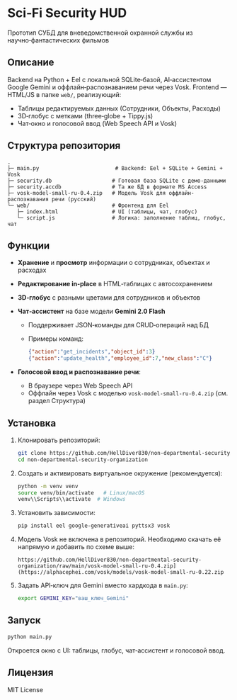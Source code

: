# Sci‑Fi Security HUD

Прототип СУБД для вневедомственной охранной службы из научно‑фантастических фильмов

## Описание

Backend на Python + Eel с локальной SQLite‑базой, AI‑ассистентом Google Gemini и оффлайн‑распознаванием речи через Vosk.
Frontend — HTML/JS в папке `web/`, реализующий:

* Таблицы редактируемых данных (Сотрудники, Объекты, Расходы)
* 3D‑глобус с метками (three‑globe + Tippy.js)
* Чат‑окно и голосовой ввод (Web Speech API и Vosk)

## Структура репозитория

```
.
├─ main.py                        # Backend: Eel + SQLite + Gemini + Vosk
├─ security.db                   # Готовая база SQLite с демо-данными
├─ security.accdb                # Та же БД в формате MS Access
├─ vosk-model-small-ru-0.4.zip   # Модель Vosk для оффлайн-распознавания речи (русский)
└─ web/                          # Фронтенд для Eel
   ├─ index.html                 # UI (таблицы, чат, глобус)
   └─ script.js                  # Логика: заполнение таблиц, глобус, чат
```

## Функции

* **Хранение** и **просмотр** информации о сотрудниках, объектах и расходах
* **Редактирование in‑place** в HTML‑таблицах с автосохранением
* **3D‑глобус** с разными цветами для сотрудников и объектов
* **Чат‑ассистент** на базе модели **Gemini 2.0 Flash**

  * Поддерживает JSON‑команды для CRUD‑операций над БД
  * Примеры команд:

    ```json
    {"action":"get_incidents","object_id":3}
    {"action":"update_health","employee_id":7,"new_class":"C"}
    ```
* **Голосовой ввод и распознавание речи**:

  * В браузере через Web Speech API
  * Оффлайн через Vosk с моделью `vosk-model-small-ru-0.4.zip` (см. раздел Структура)

## Установка

1. Клонировать репозиторий:

   ```bash
   git clone https://github.com/HellDiver830/non-departmental-security-organization.git
   cd non-departmental-security-organization
   ```
2. Создать и активировать виртуальное окружение (рекомендуется):

   ```bash
   python -m venv venv
   source venv/bin/activate   # Linux/macOS
   venv\\Scripts\\activate  # Windows
   ```
3. Установить зависимости:

   ```bash
   pip install eel google-generativeai pyttsx3 vosk
   ```
4. Модель Vosk не включена в репозиторий. Необходимо скачать её напрямую и добавить по схеме выше:

   ```
   https://github.com/HellDiver830/non-departmental-security-organization/raw/main/vosk-model-small-ru-0.4.zip](https://alphacephei.com/vosk/models/vosk-model-small-ru-0.22.zip
   ```
5. Задать API‑ключ для Gemini вместо хардкода в `main.py`:

   ```bash
   export GEMINI_KEY="ваш_ключ_Gemini"
   ```

## Запуск

```bash
python main.py
```

Откроется окно с UI: таблицы, глобус, чат‑ассистент и голосовой ввод.

## Лицензия

MIT License
